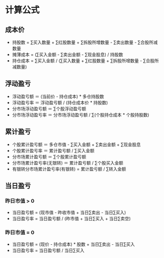 # 计算公式

## 成本价
 - 持股数 = ∑买入数量 + ∑红股数量 + ∑拆股所增数量 - ∑卖出数量 - ∑合股所减数量
 - 摊薄成本 = (∑买入金额 - ∑卖出金额 - ∑现金股息) / 持股数
 - 持仓成本 = ∑买入金额 / (∑买入数量 + ∑红股数量 + ∑拆股所增数量 - ∑合股所减数量)

## 浮动盈亏
 - 浮动盈亏额 ＝ (当前价 - 持仓成本) * 多仓持股数
 - 浮动盈亏率 ＝ 浮动盈亏额 / (持仓成本价 * 持股数)
 - 分市场浮动盈亏额 ＝ ∑个股浮动盈亏额
 - 分市场浮动盈亏率 ＝ 分市场浮动盈亏额 / ∑(个股持仓成本 * 个股持股数)

## 累计盈亏
 - 个股累计盈亏额 ＝ 多仓市值 - ∑买入金额 + ∑卖出金额 + ∑现金股息
 - 个股累计盈亏率 ＝ 累计盈亏额 / ∑买入金额
 - 分市场累计盈亏额 ＝ ∑个股累计盈亏额
 - 分市场累计盈亏率(无银转) ＝ 累计盈亏额 / ∑个股买入金额
 - 有银转分市场累计盈亏率(有银转) = 累计盈亏额 / ∑转入金额

## 当日盈亏

### 昨日市值 > 0
 - 当日盈亏额 = (现市值 - 昨收市值 + 当日∑卖出 - 当日∑买入)
 - 当日盈亏率 = 当日盈亏额 / (昨市值 + 当日∑买入 + 当日∑卖空)

### 昨日市值 = 0
 - 当日盈亏额 = (现价 - 持仓成本) * 股数 + 当日∑卖出 - 当日∑买入
 - 当日盈亏率 = 当日盈亏额 / 当日∑买入